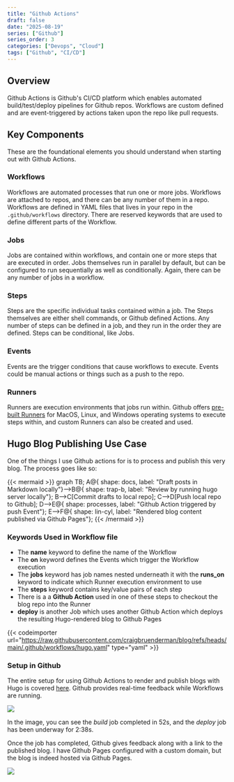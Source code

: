 ```yaml
---
title: "Github Actions"
draft: false
date: "2025-08-19"
series: ["Github"]
series_order: 3
categories: ["Devops", "Cloud"]
tags: ["Github", "CI/CD"]
---
```


## Overview

Github Actions is Github's CI/CD platform which enables automated build/test/deploy pipelines for Github repos. Workflows are custom defined and are event-triggered by actions taken upon the repo like pull requests.

## Key Components

These are the foundational elements you should understand when starting out with Github Actions.

### Workflows

Workflows are automated processes that run one or more jobs. Workflows are attached to repos, and there can be any number of them in a repo. Workflows are defined in YAML files that lives in your repo in the ```.github/workflows``` directory. There are reserved keywords that are used to define different parts of the Workflow.

### Jobs

Jobs are contained within workflows, and contain one or more steps that are executed in order. Jobs themselves run in parallel by default, but can be configured to run sequentially as well as conditionally. Again, there can be any number of jobs in a workflow.

### Steps

Steps are the specific individual tasks contained within a job. The Steps themselves are either shell commands, or Github defined Actions. Any number of steps can be defined in a job, and they run in the order they are defined. Steps can be conditional, like Jobs.

### Events

Events are the trigger conditions that cause workflows to execute. Events could be manual actions or things such as a push to the repo.

### Runners

Runners are execution environments that jobs run within. Github offers [pre-built Runners](https://docs.github.com/en/actions/concepts/runners/github-hosted-runners) for MacOS, Linux, and Windows operating systems to execute steps within, and custom Runners can also be created and used.

## Hugo Blog Publishing Use Case

One of the things I use Github actions for is to process and publish this very blog. The process goes like so:

{{< mermaid >}}
graph TB;
A@{ shape: docs, label: "Draft posts in Markdown locally"}-->B@{ shape: trap-b, label: "Review by running hugo server locally"};
B-->C[Commit drafts to local repo];
C-->D[Push local repo to Github];
D-->E@{ shape: processes, label: "Github Action triggered by push Event"};
E-->F@{ shape: lin-cyl, label: "Rendered blog content published via Github Pages"};
{{< /mermaid >}}

### Keywords Used in Workflow file

* The **name** keyword to define the name of the Workflow
* The **on** keyword defines the Events which trigger the Workflow execution
* The **jobs** keyword has job names nested underneath it with the **runs_on** keyword to indicate which Runner execution environment to use
* The **steps** keyword contains key/value pairs of each step
* There is a a **Github Action** used in one of these steps to checkout the blog repo into the Runner
* **deploy** is another Job which uses another Github Action which deploys the resulting Hugo-rendered blog to Github Pages

{{< codeimporter url="https://raw.githubusercontent.com/craigbruenderman/blog/refs/heads/main/.github/workflows/hugo.yaml" type="yaml" >}}

### Setup in Github

The entire setup for using Github Actions to render and publish blogs with Hugo is covered [here](https://gohugo.io/host-and-deploy/host-on-github-pages/). Github provides real-time feedback while Workflows are running.

![](/images/gh-actions-wf-running.png)

In the image, you can see the *build* job completed in 52s, and the *deploy* job has been underway for 2:38s.

Once the job has completed, Github gives feedback along with a link to the published blog. I have Github Pages configured with a custom domain, but the blog is indeed hosted via Github Pages.

![](/images/gh-actions-wf-success.png)